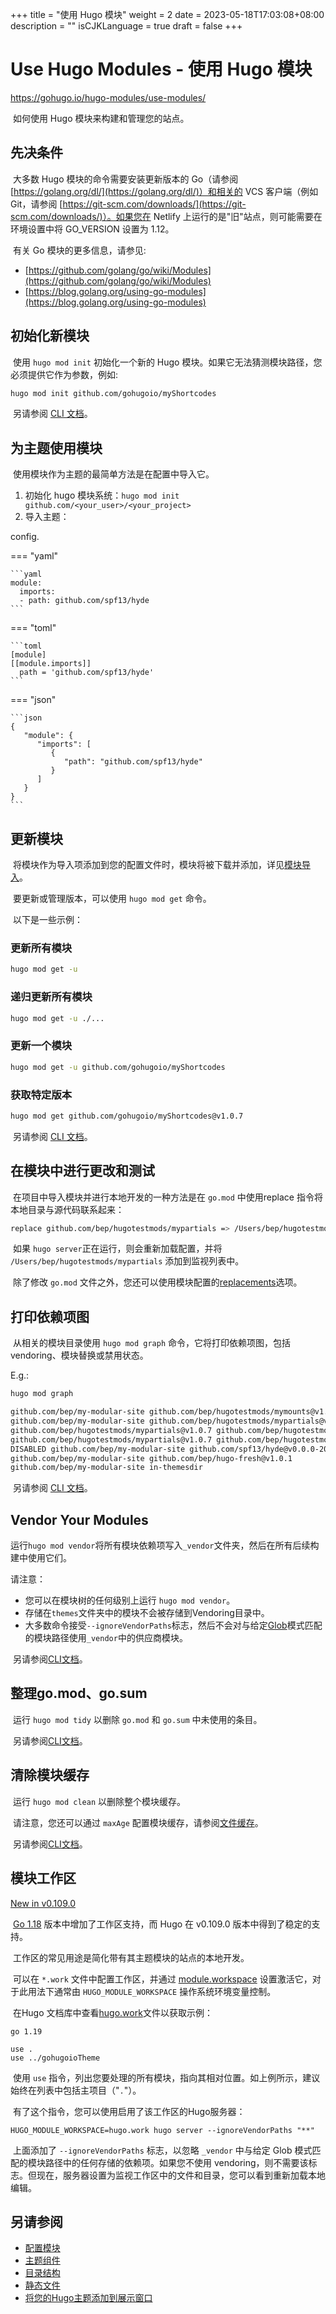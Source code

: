 +++
title = "使用 Hugo 模块"
weight = 2
date = 2023-05-18T17:03:08+08:00
description = ""
isCJKLanguage = true
draft = false
+++

# Use Hugo Modules - 使用 Hugo 模块 

https://gohugo.io/hugo-modules/use-modules/

​	如何使用 Hugo 模块来构建和管理您的站点。

## 先决条件 

​	大多数 Hugo 模块的命令需要安装更新版本的 Go（请参阅 [https://golang.org/dl/](https://golang.org/dl/)）和相关的 VCS 客户端（例如 Git，请参阅 [https://git-scm.com/downloads/](https://git-scm.com/downloads/)）。如果您在 Netlify 上运行的是"旧"站点，则可能需要在环境设置中将 GO_VERSION 设置为 1.12。

​	有关 Go 模块的更多信息，请参见:

- [https://github.com/golang/go/wiki/Modules](https://github.com/golang/go/wiki/Modules)
- [https://blog.golang.org/using-go-modules](https://blog.golang.org/using-go-modules)

## 初始化新模块 

​	使用 `hugo mod init` 初始化一个新的 Hugo 模块。如果它无法猜测模块路径，您必须提供它作为参数，例如:

```bash
hugo mod init github.com/gohugoio/myShortcodes
```

​	另请参阅 [CLI 文档](https://gohugo.io/commands/hugo_mod_init/)。

## 为主题使用模块 

​	使用模块作为主题的最简单方法是在配置中导入它。

1. 初始化 hugo 模块系统：`hugo mod init github.com/<your_user>/<your_project>` 
2. 导入主题：

config.

=== "yaml"

    ```yaml
    module:
      imports:
      - path: github.com/spf13/hyde
    ```

=== "toml"

    ```toml
    [module]
    [[module.imports]]
      path = 'github.com/spf13/hyde'
    ```

=== "json"

    ```json
    {
       "module": {
          "imports": [
             {
                "path": "github.com/spf13/hyde"
             }
          ]
       }
    }
    ```



## 更新模块 

​	将模块作为导入项添加到您的配置文件时，模块将被下载并添加，详见[模块导入](https://gohugo.io/hugo-modules/configuration/#module-config-imports)。

​	要更新或管理版本，可以使用 `hugo mod get` 命令。

​	以下是一些示例：

### 更新所有模块 

```bash
hugo mod get -u
```

### 递归更新所有模块 

```bash
hugo mod get -u ./...
```

### 更新一个模块 

```bash
hugo mod get -u github.com/gohugoio/myShortcodes
```

### 获取特定版本 

```bash
hugo mod get github.com/gohugoio/myShortcodes@v1.0.7
```

​	另请参阅 [CLI 文档](https://gohugo.io/commands/hugo_mod_get/)。

## 在模块中进行更改和测试 

​	在项目中导入模块并进行本地开发的一种方法是在 `go.mod` 中使用replace 指令将本地目录与源代码联系起来：

```bash
replace github.com/bep/hugotestmods/mypartials => /Users/bep/hugotestmods/mypartials
```

​	如果 `hugo server`正在运行，则会重新加载配置，并将 `/Users/bep/hugotestmods/mypartials` 添加到监视列表中。

​	除了修改 `go.mod` 文件之外，您还可以使用模块配置的[replacements](https://gohugo.io/hugo-modules/configuration/#module-config-top-level)选项。

## 打印依赖项图 

​	从相关的模块目录使用 `hugo mod graph` 命令，它将打印依赖项图，包括 vendoring、模块替换或禁用状态。

E.g.:

```bash
hugo mod graph

github.com/bep/my-modular-site github.com/bep/hugotestmods/mymounts@v1.2.0
github.com/bep/my-modular-site github.com/bep/hugotestmods/mypartials@v1.0.7
github.com/bep/hugotestmods/mypartials@v1.0.7 github.com/bep/hugotestmods/myassets@v1.0.4
github.com/bep/hugotestmods/mypartials@v1.0.7 github.com/bep/hugotestmods/myv2@v1.0.0
DISABLED github.com/bep/my-modular-site github.com/spf13/hyde@v0.0.0-20190427180251-e36f5799b396
github.com/bep/my-modular-site github.com/bep/hugo-fresh@v1.0.1
github.com/bep/my-modular-site in-themesdir
```

​	另请参阅 [CLI 文档](https://gohugo.io/commands/hugo_mod_graph/)。

## Vendor Your Modules 

​	运行`hugo mod vendor`将所有模块依赖项写入`_vendor`文件夹，然后在所有后续构建中使用它们。

请注意：

- 您可以在模块树的任何级别上运行 `hugo mod vendor`。 
- 存储在`themes`文件夹中的模块不会被存储到Vendoring目录中。 
- 大多数命令接受`--ignoreVendorPaths`标志，然后不会对与给定[Glob](https://github.com/gobwas/glob)模式匹配的模块路径使用`_vendor`中的供应商模块。 

​	另请参阅[CLI文档](https://gohugo.io/commands/hugo_mod_vendor/)。

## 整理go.mod、go.sum 

​	运行 `hugo mod tidy` 以删除 `go.mod` 和 `go.sum` 中未使用的条目。

​	另请参阅[CLI文档](https://gohugo.io/commands/hugo_mod_clean/)。

## 清除模块缓存 

​	运行 `hugo mod clean` 以删除整个模块缓存。

​	请注意，您还可以通过 `maxAge` 配置模块缓存，请参阅[文件缓存](https://gohugo.io/getting-started/configuration/#configure-file-caches)。

​	另请参阅[CLI文档](https://gohugo.io/commands/hugo_mod_clean/)。

## 模块工作区 

[New in v0.109.0](https://github.com/gohugoio/hugo/releases/tag/v0.109.0)

​	[Go 1.18](https://go.dev/blog/get-familiar-with-workspaces) 版本中增加了工作区支持，而 Hugo 在 v0.109.0 版本中得到了稳定的支持。

​	工作区的常见用途是简化带有其主题模块的站点的本地开发。

​	可以在 `*.work` 文件中配置工作区，并通过 [module.workspace](https://gohugo.io/hugo-modules/configuration/) 设置激活它，对于此用法下通常由 `HUGO_MODULE_WORKSPACE` 操作系统环境变量控制。

​	在Hugo 文档库中查看[hugo.work](https://github.com/gohugoio/hugo/blob/master/hugo.work)文件以获取示例：

```
go 1.19

use .
use ../gohugoioTheme
```

​	使用 `use` 指令，列出您要处理的所有模块，指向其相对位置。如上例所示，建议始终在列表中包括主项目（"`.`"）。

​	有了这个指令，您可以使用启用了该工作区的Hugo服务器：

```
HUGO_MODULE_WORKSPACE=hugo.work hugo server --ignoreVendorPaths "**"
```

​	上面添加了 `--ignoreVendorPaths` 标志，以忽略 `_vendor` 中与给定 Glob 模式匹配的模块路径中的任何存储的依赖项。如果您不使用 vendoring，则不需要该标志。但现在，服务器设置为监视工作区中的文件和目录，您可以看到重新加载本地编辑。

## 另请参阅 

- [配置模块 ](https://gohugo.io/hugo-modules/configuration/)
- [主题组件 ](https://gohugo.io/hugo-modules/theme-components/)
- [目录结构 ](https://gohugo.io/getting-started/directory-structure/)
- [静态文件 ](https://gohugo.io/content-management/static-files/)
- [将您的Hugo主题添加到展示窗口](https://gohugo.io/contribute/themes/)
